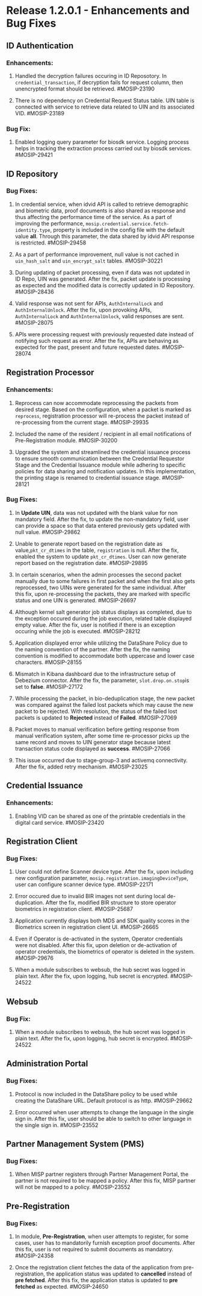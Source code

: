 # Release 1.2.0.1 - Enhancements and Bug Fixes 

## ID Authentication

### Enhancements: ###

1. Handled the decryption failures occuring in ID Reposotory. In ``credential_transaction``, if decryption fails for      request column, then unencrypted format should be retrieved. #MOSIP-23190
  
2.  There is no dependency on Credential Request Status table. UIN table is connected with service to retrieve data related to UIN and its associated VID. #MOSIP-23189
  
### Bug Fix: ###

1. Enabled logging query parameter for biosdk service. Logging process helps in tracking the extraction process carried 
     out by biosdk services. #MOSIP-29421
   
## ID Repository ##

### Bug Fixes: ###

1. In credential service, when idvid API is called to retrieve demographic and biometric data, proof documents is also shared as response and thus affecting the performance time of the service. As a part of improving the performance, ``mosip.credential.service.fetch-identity.type``, property is included in the config file with the default value **all**. Through this parameter, the data shared by idvid API response is restricted. #MOSIP-29458

 2. As a part of performance improvement, null value is not cached in ``uin_hash_salt`` and ``uin_encrypt_salt`` tables. 
    #MOSIP-30221

 3. During updating of packet processing, even if data was not updated in ID Repo, UIN was generated. After the fix,  packet  update is processing as expected and the modified data is correctly updated in ID Repository. #MOSIP-28436

4. Valid response was not sent for  APIs, ``AuthInternalLock`` and ``AuthInternalUnlock``. After the fix, upon provoking APIs, ``AuthInternalLock`` and ``AuthInternalUnlock``, valid responses are sent. #MOSIP-28075

5. APIs were processing request with previously requested date instead of notifying such request as error. After the fix, APIs are behaving as expected for the past, present and future requested dates. #MOSIP-28074

## Registration Processor ##

### Enhancements: ###

1. Reprocess can now accommodate reprocessing the packets from desired stage. Based on the configuration, when a packet is marked as ``reprocess``, registration processor will re-process the packet instead of re-processing from the current stage. #MOSIP-29935

2. Included the name of the resident / recipient in all email notifications of Pre-Registration module. #MOSIP-30200

3. Upgraded the system and streamlined the credential issuance process to ensure smooth communication between the Credential Requestor Stage and the Credential Issuance module while adhering to specific policies for data sharing and notification updates. In this implementation, the printing stage is renamed to credential issuance stage. #MOSIP-28121

### Bug Fixes: ###

1. In **Update UIN**, data was not updated with the blank value for non mandatory field. After the fix, to update the non-mandatory field, user can provide a space so that data entered previously  gets updated with null value. #MOSIP-29862

2. Unable to generate report based on the registration date as value,``pkt_cr_dtimes`` in the table, ``registration`` is null. After the fix, enabled the system to update ``pkt_cr_dtimes``. User can now generate report based on the registration date. #MOSIP-29895

3. In certain scenarios, when the admin processes the second packet manually due to some failures in first packet and when the first also gets reprocessed, two UINs were generated for the same individual. After this fix, upon re-processing the packets, they are marked with specific status and one UIN is generated. #MOSIP-26697

4. Although kernel salt generator job status displays as completed, due to the exception occured during the job execution, related table displayed empty value. After the fix, user is notified if there is an exception occuring while the job is executed. #MOSIP-28212

5. Application displayed error while utilizing the DataShare Policy due to the naming convention of the partner. After the fix,  the naming convention is modified to accommodate both uppercase and lower case characters. #MOSIP-28155

6. Mismatch in Kibana dashboard due to the infrastructure setup of Debezium connector. After the fix, the parameter, ``slot.drop.on.stop``is set to **false**. #MOSIP-27172

7. While processing the packet, in bio-deduplication stage, the new packet was compared against the failed lost packets 
   which may cause the new packet to be rejected. With resolution, the status of the failed lost packets is updated to 
   **Rejected** instead of **Failed**. #MOSIP-27069

8. Packet moves to manual verification before getting response from manual verification system, after some time 
   re-processor picks up the same record and moves to UIN generator stage because latest transaction status code displayed 
   as **success**. #MOSIP-27066

9. This issue occurred due to stage-group-3 and activemq connectivity. After the fix, added retry mechanism. #MOSIP-23025

## Credential Issuance ##

### Enhancements: ###

   1. Enabling VID can be shared as one of the printable credentials in the digital card service. #MOSIP-23420
  
## Registration Client ##

### Bug Fixes: ###

 1. User could not define Scanner device type. After the fix, upon including new configuration parameter, ``mosip.registration.imagingDeviceType``, user can configure scanner device type. #MOSIP-22171 
  
 2. Error occured due to invalid BIR images not sent during local de-duplication. After the fix, modified BIR structure to store operator biometrics in registration client. #MOSIP-25687

3. Application currently displays both MDS and SDK quality scores in the Biometrics screen in registration client UI. #MOSIP-26665

4. Even if Operator is de-activated in the system, Operator credentials were not disabled. After this fix, upon deletion or de-activation of operator credentials, the biometrics of operator is deleted in the system. #MOSIP-29676

5. When a module  subscribes to websub, the hub secret was logged in plain text.  After the fix, upon logging, hub secret is encrypted. #MOSIP-24522

## Websub ##

### Bug Fix: ###

1. When a module subscribes to websub, the hub secret was logged in plain text.  After the fix, upon logging, hub secret is encrypted. #MOSIP-24522

  ## Administration Portal ##

  ### Bug Fixes: ###

  1. Protocol is now included in the DataShare policy to be used while creating the DataShare URL. Default protocol is as http. #MOSIP-29662

2. Error occurred when user attempts to change the language in the single sign in. After this fix, user should be able to switch to other language in the single sign in. #MOSIP-23552

 ## Partner Management System (PMS) ##

  ### Bug Fixes: ### 

  1. When MISP partner registers through Partner Management Portal, the partner is not required to be mapped a policy. After this fix, MISP partner will not be mapped to a policy. #MOSIP-23552

  ## Pre-Registration ##

  ### Bug Fixes: ### 

  1. In module, **Pre-Registration**, when user attempts to register, for some cases, user has to mandatorily furnish exception proof documents. After this fix, user is not required to submit documents as mandatory. #MOSIP-24358

  2. Once the registration client fetches the data of the application from pre-registration, the application status was 
     updated to **cancelled** instead of **pre fetched**. After this fix, the application status is updated to **pre 
     fetched** as expected. #MOSIP-24650

